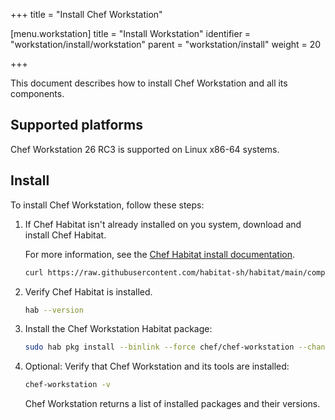 +++
title = "Install Chef Workstation"

[menu.workstation]
title = "Install Workstation"
identifier = "workstation/install/workstation"
parent = "workstation/install"
weight = 20

+++

This document describes how to install Chef Workstation and all its components.

## Supported platforms

Chef Workstation 26 RC3 is supported on Linux x86-64 systems.

## Install

To install Chef Workstation, follow these steps:

1. If Chef Habitat isn't already installed on you system, download and install Chef Habitat.

    For more information, see the [Chef Habitat install documentation](https://docs.chef.io/habitat/install_habitat/).

    ```sh
    curl https://raw.githubusercontent.com/habitat-sh/habitat/main/components/hab/install.sh | sudo bash -s -- -c stable
    ```

1. Verify Chef Habitat is installed.

    ```sh
    hab --version
    ```

1. Install the Chef Workstation Habitat package:

    ```sh
    sudo hab pkg install --binlink --force chef/chef-workstation --channel unstable
    ```

1. Optional: Verify that Chef Workstation and its tools are installed:

    ```sh
    chef-workstation -v
    ```

    Chef Workstation returns a list of installed packages and their versions.
